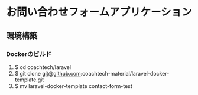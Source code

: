 # お問い合わせフォームアプリケーション

## 環境構築
### Dockerのビルド
1. $ cd coachtech/laravel
2. $ git clone git@github.com:coachtech-material/laravel-docker-template.git
3. $ mv laravel-docker-template contact-form-test
